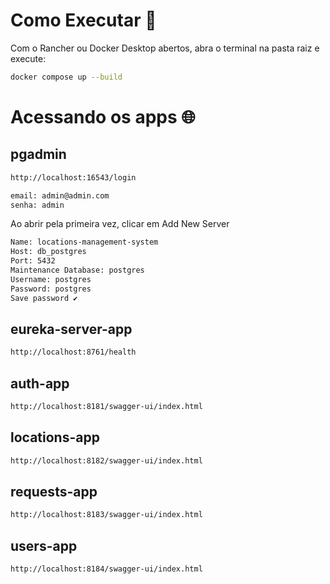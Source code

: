 # Como Executar 🧰

Com o Rancher ou Docker Desktop abertos, abra o terminal na pasta raiz e execute:

```bash
docker compose up --build
```

# Acessando os apps 🌐

## pgadmin

```bash
http://localhost:16543/login
```

```bash
email: admin@admin.com
senha: admin
```

Ao abrir pela primeira vez, clicar em Add New Server 

```bash
Name: locations-management-system
Host: db_postgres 
Port: 5432 
Maintenance Database: postgres
Username: postgres
Password: postgres
Save password ✔
```


## eureka-server-app

```bash
http://localhost:8761/health
```

## auth-app

```bash
http://localhost:8181/swagger-ui/index.html
```

## locations-app

```bash
http://localhost:8182/swagger-ui/index.html
```

## requests-app

```bash
http://localhost:8183/swagger-ui/index.html
```

## users-app

```bash
http://localhost:8184/swagger-ui/index.html
```

